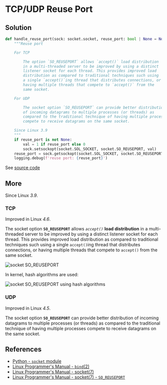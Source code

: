 # TCP/UDP Reuse Port

## Solution

```python
def handle_reuse_port(sock: socket.socket, reuse_port: bool | None = None):
    """Reuse port

    For TCP

        The option `SO_REUSEPORT` allows `accept()` load distribution
        in a multi-threaded server to be improved by using a distinct
        listener socket for each thread. This provides improved load
        distribution as compared to traditional techniques such using
        a single `accept()`ing thread that distributes connections, or
        having multiple threads that compete to `accept()` from the
        same socket.

    For UDP

        The socket option `SO_REUSEPORT` can provide better distribution
        of incoming datagrams to multiple processes (or threads) as
        compared to the traditional technique of having multiple processes
        compete to receive datagrams on the same socket.

    Since Linux 3.9
    """
    if reuse_port is not None:
        val = 1 if reuse_port else 0
        sock.setsockopt(socket.SOL_SOCKET, socket.SO_REUSEPORT, val)
    reuse_port = sock.getsockopt(socket.SOL_SOCKET, socket.SO_REUSEPORT) != 0
    logging.debug(f'reuse port: {reuse_port}')
```

See [source code](https://github.com/leven-cn/python-cookbook/blob/main/examples/core/net.py)

## More

Since Linux *3.9*.

### TCP

Improved in Linux *4.6*.

The socket option **`SO_REUSEPORT`** allows *`accept()`* **load distribution** in a multi-threaded server
to be improved by using a distinct listener socket for each thread.
This provides improved load distribution as compared to traditional techniques
such using a single `accept()`ing thread that distributes connections,
or having multiple threads that compete to `accept()` from the same socket.

![socket SO_REUSEPORT](https://leven-cn.github.io/python-cookbook/imgs/socket_SO_REUSEPORT.png)

In kernel, hash algorithms are used:

![socket SO_REUSEPORT using hash algorithms](https://leven-cn.github.io/python-cookbook/imgs/socket_SO_REUSEPORT_hash.png)

### UDP

Improved in Linux *4.5*.

The socket option **`SO_REUSEPORT`** can provide better distribution of incoming datagrams
to multiple processes (or threads) as compared to the traditional technique of
having multiple processes compete to receive datagrams on the same socket.

## References

- [Python - `socket` module](https://docs.python.org/3/library/socket.html)
- [Linux Programmer's Manual - `bind`(2)](https://manpages.debian.org/bullseye/manpages-dev/bind.2.en.html)
- [Linux Programmer's Manual - socket(7)](https://manpages.debian.org/bullseye/manpages/socket.7.en.html)
- [Linux Programmer's Manual - socket(7) - `SO_REUSEPORT`](https://manpages.debian.org/bullseye/manpages/socket.7.en.html#SO_REUSEPORT)
